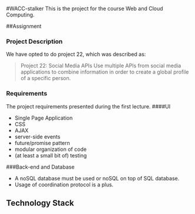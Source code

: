 #WACC-stalker
This is the project for the course Web and Cloud Computing.

##Assignment

### Project Description
We have opted to do project 22, which was described as:
>Project 22: Social Media APIs
Use multiple APIs from social media applications to combine information in order to create a global profile of a specific person.
	
### Requirements
The project requirements presented during the first lecture.
####UI
- Single Page Application
- CSS
- AJAX
- server-side events
- future/promise pattern
- modular organization of code
- (at least a small bit of) testing

###Back-end and Database
- A noSQL database must be used or noSQL on top of SQL database.
- Usage of coordination protocol is a plus.

## Technology Stack


